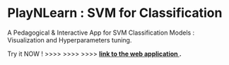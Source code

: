 # PlayNLearn : SVM for Classification
A Pedagogical &amp; Interactive App for SVM Classification Models : Visualization and Hyperparameters tuning.  

Try it NOW ! >>>> >>>> >>>> **[link to the web application ](https://mis-emi-2019.shinyapps.io/AppRegularisation2/).**
